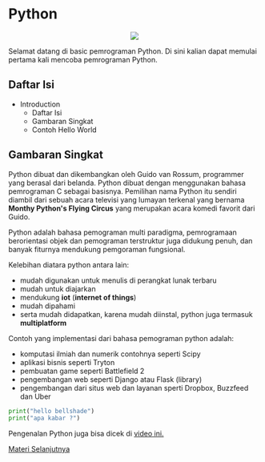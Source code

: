 # Python

<p align="center">
  <img src="https://glints.com/id/lowongan/wp-content/uploads/2021/08/python.org_.png">
<p>

Selamat datang di basic pemrograman Python. Di sini kalian dapat memulai pertama kali mencoba pemrograman Python.

## Daftar Isi

- Introduction
    - Daftar Isi
    - Gambaran Singkat
    - Contoh Hello World

## Gambaran Singkat

Python dibuat dan dikembangkan oleh Guido van Rossum, programmer yang berasal dari belanda. Python dibuat dengan menggunakan bahasa pemrograman C sebagai basisnya. Pemilihan nama Python itu sendiri diambil dari sebuah acara televisi yang lumayan terkenal yang bernama __Monthy Python's Flying Circus__ yang merupakan acara komedi favorit dari Guido.

Python adalah bahasa pemograman multi paradigma, pemrogramaan berorientasi objek dan pemograman terstruktur juga didukung penuh, dan banyak fiturnya mendukung pemgoraman fungsional. 

Kelebihan diatara python antara lain:
- mudah digunakan untuk menulis di perangkat lunak terbaru
- mudah untuk diajarkan
- mendukung __iot__ (__internet of things__)
- mudah dipahami
- serta mudah didapatkan, karena mudah diinstal, python juga termasuk __multiplatform__

Contoh yang implementasi dari bahasa pemograman python adalah:
- komputasi ilmiah dan numerik contohnya seperti Scipy
- aplikasi bisnis seperti Tryton
- pembuatan game seperti Battlefield 2
- pengembangan web seperti Django atau Flask (library)
- pengembangan dari situs web dan layanan sperti Dropbox, Buzzfeed dan Uber

```python
print("hello bellshade")
print("apa kabar ?")
```
  
Pengenalan Python juga bisa dicek di [video ini.](https://www.youtube.com/watch?v=iA8lLwmtKQM&list=PLZS-MHyEIRo59lUBwU-XHH7Ymmb04ffOY&index=1)  

[Materi Selanjutnya](../02_tipe_data)
